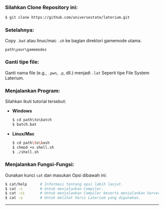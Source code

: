### Silahkan Clone Repository ini:
```bash
$ git clone https://github.com/universestate/laterium.git
```

### Setelahnya:
Copy `.bat` atau linuc/mac `.sh` ke bagian direktori gamemode utama.
```
path\your\gamemodes
```

### Ganti tipe file:
Ganti nama file (e.g., `.pwn`, `.p`, dll.) menjadi `.lat` Seperti tipe File System Laterium.

### Menjalankan Program:
Silahkan ikuti tutorial tersebut:

- **Windows**  
  ```bat
  $ cd path\to\batch
  $ batch.bat
  ```
- **Linux/Mac**  
  ```sh
  $ cd path\to\bash
  $ chmod +x shell.sh
  $ ./shell.sh
  ```

### Menjalankan Fungsi-Fungsi:
Gunakan kunci `cat` dan masukan Opsi dibawah ini:
```bash
$ cat/help      # Informasi tentang opsi lebih lanjut.
$ cat -c        # Untuk menjalankan Compiler.
$ cat -ci       # Untuk menjalankan Compiler beserta menjalankan Server.
$ cat -v        # Untuk melihat Versi Laterium yang digunakan.
```

---
